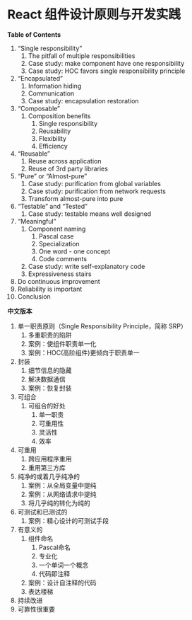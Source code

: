 # React 组件设计原则与开发实践

**Table of Contents**
1. “Single responsibility”
   1. The pitfall of multiple responsibilities
   2. Case study: make component have one responsibility
   3. Case study: HOC favors single responsibility principle
2. “Encapsulated”
   1. Information hiding
   2. Communication
   3. Case study: encapsulation restoration
3. “Composable”
   1. Composition benefits
      1. Single responsibility
      2. Reusability
      3. Flexibility
      4. Efficiency
4. “Reusable”
   1. Reuse across application
   2. Reuse of 3rd party libraries
5. “Pure” or “Almost-pure”
   1. Case study: purification from global variables
   2. Case study: purification from network requests
   3. Transform almost-pure into pure
6. “Testable” and “Tested”
   1. Case study: testable means well designed
7. “Meaningful”
   1. Component naming
      1. Pascal case
      2. Specialization
      3. One word - one concept
      4. Code comments
   2. Case study: write self-explanatory code
   3. Expressiveness stairs
8. Do continuous improvement
9. Reliability is important
10. Conclusion


**中文版本**
1. 单一职责原则（Single Responsibility Principle，简称 SRP）
   1. 多重职责的陷阱
   2. 案例：使组件职责单一化
   3. 案例：HOC(高阶组件)更倾向于职责单一
2. 封装
   1. 细节信息的隐藏
   2. 解决数据通信
   3. 案例：恢复封装
3. 可组合
   1. 可组合的好处
      1. 单一职责
      2. 可重用性
      3. 灵活性
      4. 效率
4. 可重用
   1. 跨应用程序重用
   2. 重用第三方库
5. 纯净的或着几乎纯净的
   1. 案例：从全局变量中提纯
   2. 案例：从网络请求中提纯
   3. 将几乎纯的转化为纯的
6. 可测试和已测试的
   1. 案例：精心设计的可测试手段
7. 有意义的
   1. 组件命名
      1. Pascal命名
      2. 专业化
      3. 一个单词一个概念
      4. 代码即注释
   2. 案例：设计自注释的代码
   3. 表达楼梯
8. 持续改进
9. 可靠性很重要